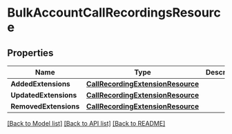 # BulkAccountCallRecordingsResource

## Properties

Name | Type | Description | Notes
------------ | ------------- | ------------- | -------------
**AddedExtensions** | [**CallRecordingExtensionResource**](CallRecordingExtensionResource.md) |  | [optional] 
**UpdatedExtensions** | [**CallRecordingExtensionResource**](CallRecordingExtensionResource.md) |  | [optional] 
**RemovedExtensions** | [**CallRecordingExtensionResource**](CallRecordingExtensionResource.md) |  | [optional] 

[[Back to Model list]](../README.md#documentation-for-models) [[Back to API list]](../README.md#documentation-for-api-endpoints) [[Back to README]](../README.md)


